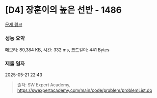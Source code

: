 # [D4] 장훈이의 높은 선반 - 1486 

[문제 링크](https://swexpertacademy.com/main/code/problem/problemDetail.do?contestProbId=AV2b7Yf6ABcBBASw) 

### 성능 요약

메모리: 80,384 KB, 시간: 332 ms, 코드길이: 441 Bytes

### 제출 일자

2025-05-21 22:43



> 출처: SW Expert Academy, https://swexpertacademy.com/main/code/problem/problemList.do